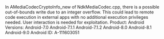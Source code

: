 In AMediaCodecCryptoInfo_new of NdkMediaCodec.cpp, there is a possible out-of-bounds write due to an integer overflow. This could lead to remote code execution in external apps with no additional execution privileges needed. User interaction is needed for exploitation. Product: Android Versions: Android-7.0 Android-7.1.1 Android-7.1.2 Android-8.0 Android-8.1 Android-9.0 Android ID: A-111603051